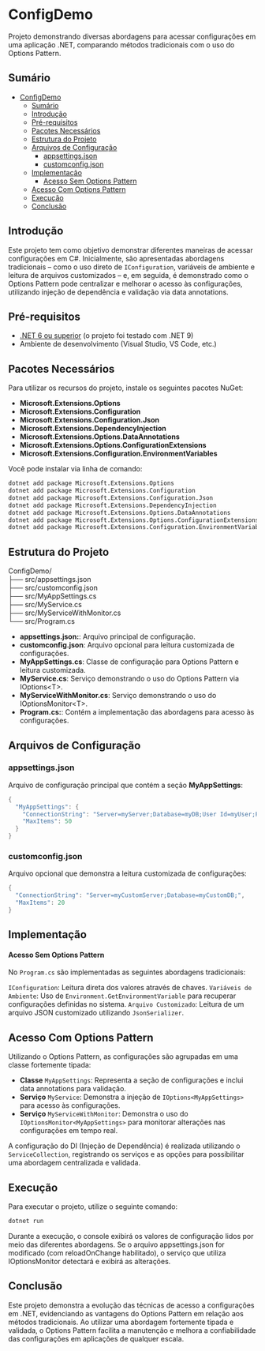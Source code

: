 # ConfigDemo

Projeto demonstrando diversas abordagens para acessar configurações em uma aplicação .NET, comparando métodos tradicionais com o uso do Options Pattern.

## Sumário

- [ConfigDemo](#configdemo)
  - [Sumário](#sumário)
  - [Introdução](#introdução)
  - [Pré-requisitos](#pré-requisitos)
  - [Pacotes Necessários](#pacotes-necessários)
  - [Estrutura do Projeto](#estrutura-do-projeto)
  - [Arquivos de Configuração](#arquivos-de-configuração)
    - [appsettings.json](#appsettingsjson)
    - [customconfig.json](#customconfigjson)
  - [Implementação](#implementação)
      - [Acesso Sem Options Pattern](#acesso-sem-options-pattern)
  - [Acesso Com Options Pattern](#acesso-com-options-pattern)
  - [Execução](#execução)
  - [Conclusão](#conclusão)

## Introdução

Este projeto tem como objetivo demonstrar diferentes maneiras de acessar configurações em C#. Inicialmente, são apresentadas abordagens tradicionais – como o uso direto de `IConfiguration`, variáveis de ambiente e leitura de arquivos customizados – e, em seguida, é demonstrado como o Options Pattern pode centralizar e melhorar o acesso às configurações, utilizando injeção de dependência e validação via data annotations.

## Pré-requisitos

- [.NET 6 ou superior](https://dotnet.microsoft.com/download) (o projeto foi testado com .NET 9)
- Ambiente de desenvolvimento (Visual Studio, VS Code, etc.)

## Pacotes Necessários

Para utilizar os recursos do projeto, instale os seguintes pacotes NuGet:

- **Microsoft.Extensions.Options**
- **Microsoft.Extensions.Configuration**
- **Microsoft.Extensions.Configuration.Json**
- **Microsoft.Extensions.DependencyInjection**
- **Microsoft.Extensions.Options.DataAnnotations**
- **Microsoft.Extensions.Options.ConfigurationExtensions**
- **Microsoft.Extensions.Configuration.EnvironmentVariables**

Você pode instalar via linha de comando:

```bash
dotnet add package Microsoft.Extensions.Options
dotnet add package Microsoft.Extensions.Configuration
dotnet add package Microsoft.Extensions.Configuration.Json
dotnet add package Microsoft.Extensions.DependencyInjection
dotnet add package Microsoft.Extensions.Options.DataAnnotations
dotnet add package Microsoft.Extensions.Options.ConfigurationExtensions
dotnet add package Microsoft.Extensions.Configuration.EnvironmentVariables
```

## Estrutura do Projeto

ConfigDemo/  
├── src/appsettings.json  
├── src/customconfig.json  
├── src/MyAppSettings.cs  
├── src/MyService.cs  
├── src/MyServiceWithMonitor.cs  
└── src/Program.cs  

* **appsettings.json:**: Arquivo principal de configuração.
* **customconfig.json**: Arquivo opcional para leitura customizada de configurações.
* **MyAppSettings.cs**: Classe de configuração para Options Pattern e leitura customizada.
* **MyService.cs**: Serviço demonstrando o uso do Options Pattern via IOptions\<T>\.
* **MyServiceWithMonitor.cs**: Serviço demonstrando o uso do IOptionsMonitor\<T>\.
* **Program.cs:**: Contém a implementação das abordagens para acesso às configurações.

## Arquivos de Configuração

### appsettings.json  
Arquivo de configuração principal que contém a seção **MyAppSettings**:

```c#
{
  "MyAppSettings": {
    "ConnectionString": "Server=myServer;Database=myDB;User Id=myUser;Password=myPassword;",
    "MaxItems": 50
  }
}
```

### customconfig.json  
Arquivo opcional que demonstra a leitura customizada de configurações:

```c#
{
  "ConnectionString": "Server=myCustomServer;Database=myCustomDB;",
  "MaxItems": 20
}
```

## Implementação
#### Acesso Sem Options Pattern

No `Program.cs` são implementadas as seguintes abordagens tradicionais:

`IConfiguration`: Leitura direta dos valores através de chaves.
`Variáveis de Ambiente`: Uso de `Environment.GetEnvironmentVariable` para recuperar configurações definidas no sistema.
`Arquivo Customizado`: Leitura de um arquivo JSON customizado utilizando `JsonSerializer`.

## Acesso Com Options Pattern
Utilizando o Options Pattern, as configurações são agrupadas em uma classe fortemente tipada:

* **Classe** `MyAppSettings`: Representa a seção de configurações e inclui data annotations para validação.  
* **Serviço** `MyService`: Demonstra a injeção de `IOptions<MyAppSettings>` para acesso às configurações.  
* **Serviço** `MyServiceWithMonitor`: Demonstra o uso do `IOptionsMonitor<MyAppSettings>` para monitorar alterações nas configurações em tempo real.  


A configuração do DI (Injeção de Dependência) é realizada utilizando o `ServiceCollection`, registrando os serviços e as opções para possibilitar uma abordagem centralizada e validada.

## Execução
Para executar o projeto, utilize o seguinte comando:
```bash
dotnet run
```

Durante a execução, o console exibirá os valores de configuração lidos por meio das diferentes abordagens. Se o arquivo appsettings.json for modificado (com reloadOnChange habilitado), o serviço que utiliza IOptionsMonitor<T> detectará e exibirá as alterações.

## Conclusão
Este projeto demonstra a evolução das técnicas de acesso a configurações em .NET, evidenciando as vantagens do Options Pattern em relação aos métodos tradicionais. Ao utilizar uma abordagem fortemente tipada e validada, o Options Pattern facilita a manutenção e melhora a confiabilidade das configurações em aplicações de qualquer escala.
